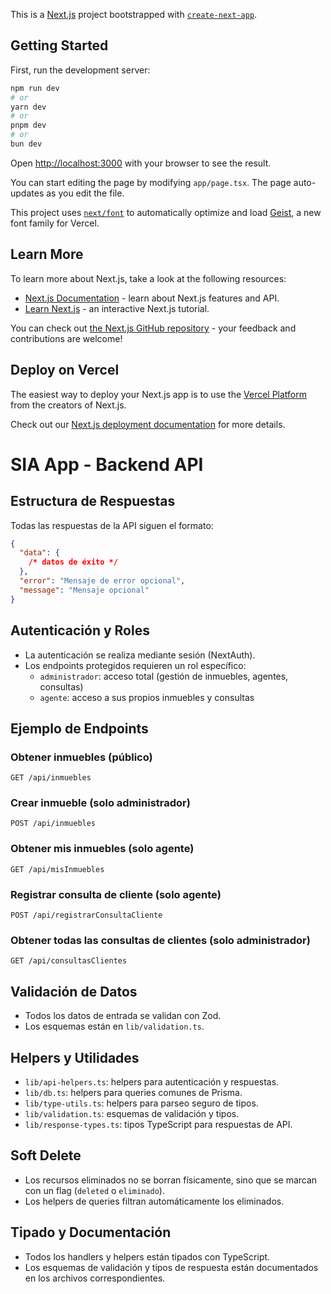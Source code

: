 This is a [Next.js](https://nextjs.org) project bootstrapped with [`create-next-app`](https://nextjs.org/docs/app/api-reference/cli/create-next-app).

## Getting Started

First, run the development server:

```bash
npm run dev
# or
yarn dev
# or
pnpm dev
# or
bun dev
```

Open [http://localhost:3000](http://localhost:3000) with your browser to see the result.

You can start editing the page by modifying `app/page.tsx`. The page auto-updates as you edit the file.

This project uses [`next/font`](https://nextjs.org/docs/app/building-your-application/optimizing/fonts) to automatically optimize and load [Geist](https://vercel.com/font), a new font family for Vercel.

## Learn More

To learn more about Next.js, take a look at the following resources:

- [Next.js Documentation](https://nextjs.org/docs) - learn about Next.js features and API.
- [Learn Next.js](https://nextjs.org/learn) - an interactive Next.js tutorial.

You can check out [the Next.js GitHub repository](https://github.com/vercel/next.js) - your feedback and contributions are welcome!

## Deploy on Vercel

The easiest way to deploy your Next.js app is to use the [Vercel Platform](https://vercel.com/new?utm_medium=default-template&filter=next.js&utm_source=create-next-app&utm_campaign=create-next-app-readme) from the creators of Next.js.

Check out our [Next.js deployment documentation](https://nextjs.org/docs/app/building-your-application/deploying) for more details.

# SIA App - Backend API

## Estructura de Respuestas

Todas las respuestas de la API siguen el formato:

```json
{
  "data": {
    /* datos de éxito */
  },
  "error": "Mensaje de error opcional",
  "message": "Mensaje opcional"
}
```

## Autenticación y Roles

- La autenticación se realiza mediante sesión (NextAuth).
- Los endpoints protegidos requieren un rol específico:
  - `administrador`: acceso total (gestión de inmuebles, agentes, consultas)
  - `agente`: acceso a sus propios inmuebles y consultas

## Ejemplo de Endpoints

### Obtener inmuebles (público)

`GET /api/inmuebles`

### Crear inmueble (solo administrador)

`POST /api/inmuebles`

### Obtener mis inmuebles (solo agente)

`GET /api/misInmuebles`

### Registrar consulta de cliente (solo agente)

`POST /api/registrarConsultaCliente`

### Obtener todas las consultas de clientes (solo administrador)

`GET /api/consultasClientes`

## Validación de Datos

- Todos los datos de entrada se validan con Zod.
- Los esquemas están en `lib/validation.ts`.

## Helpers y Utilidades

- `lib/api-helpers.ts`: helpers para autenticación y respuestas.
- `lib/db.ts`: helpers para queries comunes de Prisma.
- `lib/type-utils.ts`: helpers para parseo seguro de tipos.
- `lib/validation.ts`: esquemas de validación y tipos.
- `lib/response-types.ts`: tipos TypeScript para respuestas de API.

## Soft Delete

- Los recursos eliminados no se borran físicamente, sino que se marcan con un flag (`deleted` o `eliminado`).
- Los helpers de queries filtran automáticamente los eliminados.

## Tipado y Documentación

- Todos los handlers y helpers están tipados con TypeScript.
- Los esquemas de validación y tipos de respuesta están documentados en los archivos correspondientes.
